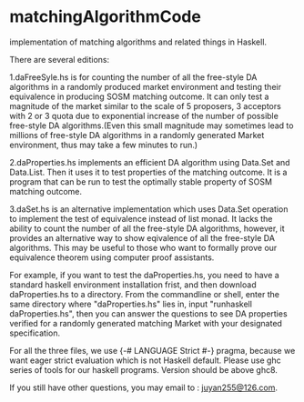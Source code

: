 # matchingAlgorithmCode
implementation of matching algorithms and related things in Haskell.

There are several editions:

1.daFreeSyle.hs is for counting the number of all the free-style DA algorithms in a randomly produced market environment and testing their equivalence in producing SOSM matching outcome. It can only test a magnitude of the market similar to the scale of 5 proposers, 3 acceptors with 2 or 3 quota due to exponential increase of the number of possible free-style DA algorithms.(Even this small magnitude may sometimes lead to millions of free-style DA algorithms in a randomly generated Market environment, thus may take a few minutes to run.)

2.daProperties.hs implements an efficient DA algorithm  using Data.Set and Data.List. Then it uses it to test properties of the matching outcome. It is a program that can be run to test the optimally stable property of SOSM matching outcome. 

3.daSet.hs is an alternative implementation which uses Data.Set operation to implement the test of equivalence instead of list monad. It lacks the ability to count the number of all the free-style DA algorithms, however, it provides an alternative way to show eqivalence of all the free-style DA algorithms. This may be useful to those who want to formally prove our equivalence theorem using computer proof assistants.

For example, if you want to test the daProperties.hs, you need to have a standard haskell environment installation frist, and then download daProperties.hs to a directory. From the commandline or shell, enter the same directory where "daProperties.hs" lies in, input "runhaskell daProperties.hs", then you can answer the questions to see DA properties verified for a randomly generated matching Market with your designated specification.

For all the three files, we use {-# LANGUAGE Strict #-} pragma, because we want eager strict evaluation which is not Haskell default. Please use ghc series of tools for our haskell programs. Version should be above ghc8.


If you still have other questions, you may email to : juyan255@126.com.
